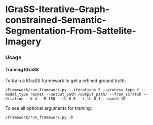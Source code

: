 # IGraSS-Iterative-Graph-constrained-Semantic-Segmentation-From-Sattelite-Imagery
### Usage

#### Training IGraSS

To train a IGraSS framework to get a refined ground truth:

    /Framework/run_framework.py --iterations 5 --process_type f --model_type resnet --output_path /output_path/ --from_scratch --dilation --k 4 --R 150 --th 0.5 --r_th 0.1 --epoch 10

To see all optional arguments for training:

    /Framework/run_framework.py -h
